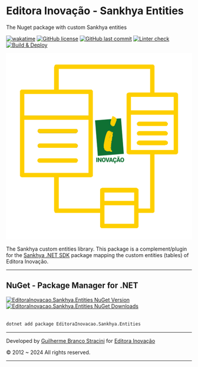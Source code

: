 # Editora Inovação - Sankhya Entities

The Nuget package with custom Sankhya entities

[![wakatime](https://wakatime.com/badge/github/InovacaoMediaBrasil/EditoraInovacao.Sankhya.Entities.svg)](https://wakatime.com/badge/github/InovacaoMediaBrasil/EditoraInovacao.Sankhya.Entities)
[![GitHub license](https://img.shields.io/github/license/InovacaoMediaBrasil/EditoraInovacao.Sankhya.Entities)](https://github.com/InovacaoMediaBrasil/EditoraInovacao.Sankhya.Entities)
[![GitHub last commit](https://img.shields.io/github/last-commit/InovacaoMediaBrasil/EditoraInovacao.Sankhya.Entities/main)](https://github.com/InovacaoMediaBrasil/EditoraInovacao.Sankhya.Entities)
[![Linter check](https://github.com/InovacaoMediaBrasil/EditoraInovacao.Sankhya.Entities/actions/workflows/linter.yml/badge.svg)](https://github.com/InovacaoMediaBrasil/EditoraInovacao.Sankhya.Entities/actions/workflows/linter.yml)
[![Build & Deploy](https://github.com/InovacaoMediaBrasil/EditoraInovacao.Sankhya.Entities/actions/workflows/deploy.yml/badge.svg)](https://github.com/InovacaoMediaBrasil/EditoraInovacao.Sankhya.Entities/actions/workflows/deploy.yml)

![logo.png](logo.png)

The Sankhya custom entities library.
This package is a complement/plugin for the [Sankhya .NET SDK](https://github.com/guibranco/Sankhya-SDK-dotnet) package mapping the custom entities (tables) of Editora Inovação.

---

## NuGet - Package Manager for .NET

[![EditoraInovacao.Sankhya.Entities NuGet Version](https://img.shields.io/nuget/v/EditoraInovacao.Sankhya.Entities.svg?style=flat)](https://www.nuget.org/packages/EditoraInovacao.Sankhya.Entities/)
[![EditoraInovacao.Sankhya.Entities NuGet Downloads](https://img.shields.io/nuget/dt/EditoraInovacao.Sankhya.Entities.svg?style=flat)](https://www.nuget.org/packages/EditoraInovacao.Sankhya.Entities/)

```bash

dotnet add package EditoraInovacao.Sankhya.Entities

```

---

Developed by [Guilherme Branco Stracini](https://www.guilhermebranco.com.br) for [Editora Inovação](https://www.editorainovacao.com.br) 

© 2012 ~ 2024 All rights reserved.

---

